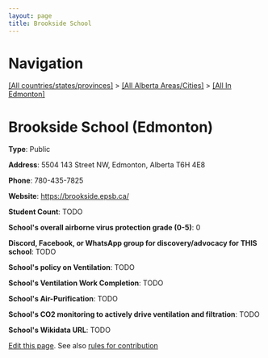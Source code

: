 ```yaml
---
layout: page
title: Brookside School
---
```

# Navigation

[[All countries/states/provinces]](../../..) > [[All Alberta Areas/Cities]](../..) > [[All In Edmonton]](..)

# Brookside School (Edmonton)

**Type**: Public

**Address**: 5504 143 Street NW, Edmonton, Alberta T6H 4E8

**Phone**: 780-435-7825

**Website**: <https://brookside.epsb.ca/>

**Student Count**: TODO

**School's overall airborne virus protection grade (0-5)**: 0

**Discord, Facebook, or WhatsApp group for discovery/advocacy for THIS school**: TODO

**School's policy on Ventilation**: TODO

**School's Ventilation Work Completion**: TODO

**School's Air-Purification**: TODO

**School's CO2 monitoring to actively drive ventilation and filtration**: TODO

**School's Wikidata URL**: TODO


[Edit this page](https://github.com/ventilate-schools/AB/edit/main/./Edmonton/Brookside_School.md). See also [rules for contribution](../../../contribution-rules/)